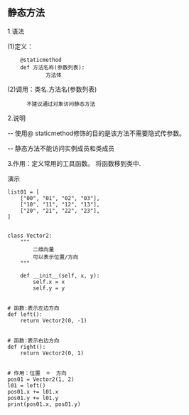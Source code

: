 ## 静态方法


1.语法

(1)定义：

```
    @staticmethod
    def 方法名称(参数列表):
            方法体
```

(2)调用：类名.方法名(参数列表)

```
      不建议通过对象访问静态方法
```

2.说明

-- 使用@ staticmethod修饰的目的是该方法不需要隐式传参数。

-- 静态方法不能访问实例成员和类成员

3.作用：定义常用的工具函数。
        将函数移到类中.

演示

```
list01 = [
    ["00", "01", "02", "03"],
    ["10", "11", "12", "13"],
    ["20", "21", "22", "23"],
]


class Vector2:
    """
        二维向量
        可以表示位置/方向
    """

    def __init__(self, x, y):
        self.x = x
        self.y = y


# 函数:表示左边方向
def left():
    return Vector2(0, -1)


# 函数:表示右边方向
def right():
    return Vector2(0, 1)


# 作用：位置　＋　方向
pos01 = Vector2(1, 2)
l01 = left()
pos01.x += l01.x
pos01.y += l01.y
print(pos01.x, pos01.y)
```
